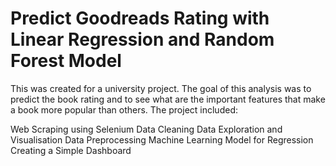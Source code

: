 # Predict Goodreads Rating with Linear Regression and Random Forest Model

This was created for a university project. The goal of this analysis was to predict the book rating and to see what are the important features that make a book more popular than others. The project included:

Web Scraping using Selenium 
Data Cleaning
Data Exploration and Visualisation
Data Preprocessing
Machine Learning Model for Regression
Creating a Simple Dashboard 

